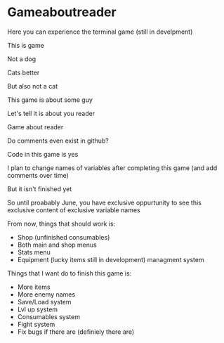 # Gameaboutreader
Here you can experience the terminal game (still in develpment)

This is game

Not a dog

Cats better

But also not a cat

This game is about some guy

Let's tell it is about you reader

Game about reader

Do comments even exist in github?

Code in this game is yes

I plan to change names of variables after completing this game (and add comments over time)

But it isn't finished yet

So until proabably June, you have exclusive oppurtunity to see this exclusive content of exclusive variable names



From now, things that should work is:
- Shop (unfinished consumables)
- Both main and shop menus
- Stats menu
- Equipment (lucky items still in development) managment system 

Things that I want do to finish this game is:
- More items
- More enemy names
- Save/Load system
- Lvl up system
- Consumables system
- Fight system
- Fix bugs if there are (definiely there are)
